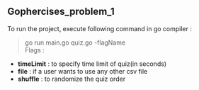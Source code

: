 ## Gophercises_problem_1
To run the project, execute following command in go compiler : <br />
> go run main.go quiz.go -flagName<br />
Flags : 
- <strong>timeLimit</strong> : to specify time limit of quiz(in seconds)
- <strong>file</strong>  : if a user wants to use any other csv file 
- <strong>shuffle</strong> : to randomize the quiz order
